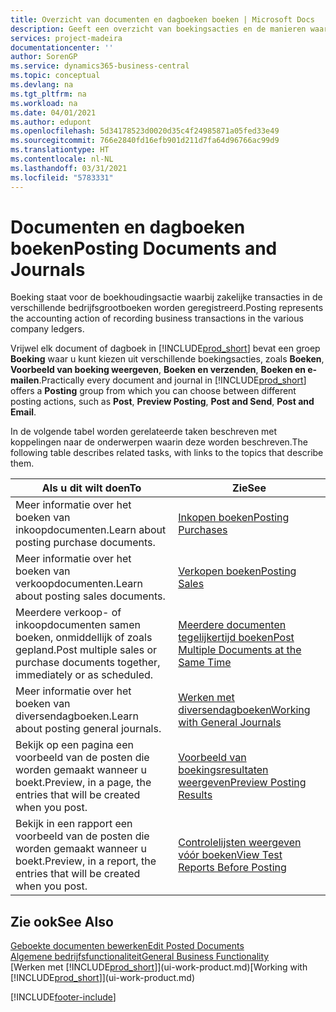 ```yaml
---
title: Overzicht van documenten en dagboeken boeken | Microsoft Docs
description: Geeft een overzicht van boekingsacties en de manieren waarop u documenten en dagboeken kunt boeken.
services: project-madeira
documentationcenter: ''
author: SorenGP
ms.service: dynamics365-business-central
ms.topic: conceptual
ms.devlang: na
ms.tgt_pltfrm: na
ms.workload: na
ms.date: 04/01/2021
ms.author: edupont
ms.openlocfilehash: 5d34178523d0020d35c4f24985871a05fed33e49
ms.sourcegitcommit: 766e2840fd16efb901d211d7fa64d96766ac99d9
ms.translationtype: HT
ms.contentlocale: nl-NL
ms.lasthandoff: 03/31/2021
ms.locfileid: "5783331"
---
```

# <a name="posting-documents-and-journals"></a><span data-ttu-id="30503-103">Documenten en dagboeken boeken</span><span class="sxs-lookup"><span data-stu-id="30503-103">Posting Documents and Journals</span></span>
<span data-ttu-id="30503-104">Boeking staat voor de boekhoudingsactie waarbij zakelijke transacties in de verschillende bedrijfsgrootboeken worden geregistreerd.</span><span class="sxs-lookup"><span data-stu-id="30503-104">Posting represents the accounting action of recording business transactions in the various company ledgers.</span></span>

<span data-ttu-id="30503-105">Vrijwel elk document of dagboek in [!INCLUDE[prod_short](includes/prod_short.md)] bevat een groep **Boeking** waar u kunt kiezen uit verschillende boekingsacties, zoals **Boeken**, **Voorbeeld van boeking weergeven**, **Boeken en verzenden**, **Boeken en e-mailen**.</span><span class="sxs-lookup"><span data-stu-id="30503-105">Practically every document and journal in [!INCLUDE[prod_short](includes/prod_short.md)] offers a **Posting** group from which you can choose between different posting actions, such as **Post**, **Preview Posting**, **Post and Send**, **Post and Email**.</span></span>

<span data-ttu-id="30503-106">In de volgende tabel worden gerelateerde taken beschreven met koppelingen naar de onderwerpen waarin deze worden beschreven.</span><span class="sxs-lookup"><span data-stu-id="30503-106">The following table describes related tasks, with links to the topics that describe them.</span></span>

| <span data-ttu-id="30503-107">Als u dit wilt doen</span><span class="sxs-lookup"><span data-stu-id="30503-107">To</span></span> | <span data-ttu-id="30503-108">Zie</span><span class="sxs-lookup"><span data-stu-id="30503-108">See</span></span> |
| --- | --- |
| <span data-ttu-id="30503-109">Meer informatie over het boeken van inkoopdocumenten.</span><span class="sxs-lookup"><span data-stu-id="30503-109">Learn about posting purchase documents.</span></span> |[<span data-ttu-id="30503-110">Inkopen boeken</span><span class="sxs-lookup"><span data-stu-id="30503-110">Posting Purchases</span></span>](ui-post-purchases.md) |
| <span data-ttu-id="30503-111">Meer informatie over het boeken van verkoopdocumenten.</span><span class="sxs-lookup"><span data-stu-id="30503-111">Learn about posting sales documents.</span></span> |[<span data-ttu-id="30503-112">Verkopen boeken</span><span class="sxs-lookup"><span data-stu-id="30503-112">Posting Sales</span></span>](ui-post-sales.md) |
| <span data-ttu-id="30503-113">Meerdere verkoop- of inkoopdocumenten samen boeken, onmiddellijk of zoals gepland.</span><span class="sxs-lookup"><span data-stu-id="30503-113">Post multiple sales or purchase documents together, immediately or as scheduled.</span></span>|[<span data-ttu-id="30503-114">Meerdere documenten tegelijkertijd boeken</span><span class="sxs-lookup"><span data-stu-id="30503-114">Post Multiple Documents at the Same Time</span></span>](ui-batch-posting.md)|
| <span data-ttu-id="30503-115">Meer informatie over het boeken van diversendagboeken.</span><span class="sxs-lookup"><span data-stu-id="30503-115">Learn about posting general journals.</span></span> |[<span data-ttu-id="30503-116">Werken met diversendagboeken</span><span class="sxs-lookup"><span data-stu-id="30503-116">Working with General Journals</span></span>](ui-work-general-journals.md) |
| <span data-ttu-id="30503-117">Bekijk op een pagina een voorbeeld van de posten die worden gemaakt wanneer u boekt.</span><span class="sxs-lookup"><span data-stu-id="30503-117">Preview, in a page, the entries that will be created when you post.</span></span> |[<span data-ttu-id="30503-118">Voorbeeld van boekingsresultaten weergeven</span><span class="sxs-lookup"><span data-stu-id="30503-118">Preview Posting Results</span></span>](ui-how-preview-post-results.md) |
| <span data-ttu-id="30503-119">Bekijk in een rapport een voorbeeld van de posten die worden gemaakt wanneer u boekt.</span><span class="sxs-lookup"><span data-stu-id="30503-119">Preview, in a report, the entries that will be created when you post.</span></span> |[<span data-ttu-id="30503-120">Controlelijsten weergeven vóór boeken</span><span class="sxs-lookup"><span data-stu-id="30503-120">View Test Reports Before Posting</span></span>](ui-how-view-test-reports-posting.md) |

## <a name="see-also"></a><span data-ttu-id="30503-121">Zie ook</span><span class="sxs-lookup"><span data-stu-id="30503-121">See Also</span></span>
[<span data-ttu-id="30503-122">Geboekte documenten bewerken</span><span class="sxs-lookup"><span data-stu-id="30503-122">Edit Posted Documents</span></span>](across-edit-posted-document.md)  
[<span data-ttu-id="30503-123">Algemene bedrijfsfunctionaliteit</span><span class="sxs-lookup"><span data-stu-id="30503-123">General Business Functionality</span></span>](ui-across-business-areas.md)  
<span data-ttu-id="30503-124">[Werken met [!INCLUDE[prod_short](includes/prod_short.md)]](ui-work-product.md)</span><span class="sxs-lookup"><span data-stu-id="30503-124">[Working with [!INCLUDE[prod_short](includes/prod_short.md)]](ui-work-product.md)</span></span>


[!INCLUDE[footer-include](includes/footer-banner.md)]